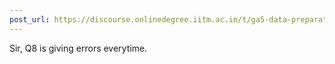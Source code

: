 ```yaml
---
post_url: https://discourse.onlinedegree.iitm.ac.in/t/ga5-data-preparation-discussion-thread-tds-jan-2025/166576/83
---
```

Sir, Q8 is giving errors everytime.